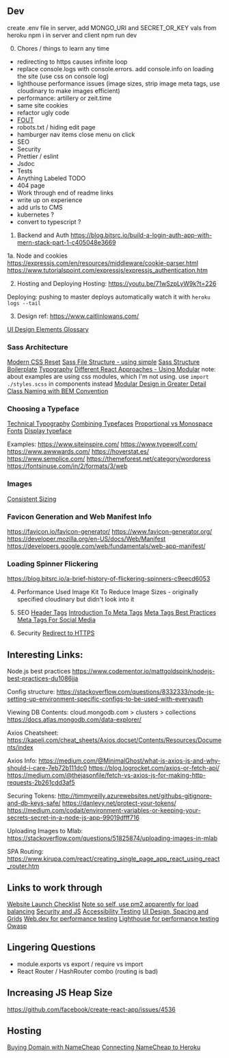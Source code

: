 ## Dev
create .env file in server, add MONGO_URI and SECRET_OR_KEY vals from heroku
npm i in server and client
npm run dev

0. Chores / things to learn any time
- redirecting to https causes infinite loop
- replace console.logs with console.errors. add console.info on loading the site (use css on console log)
- lighthouse performance issues (image sizes, strip image meta tags, use cloudinary to make images efficient)
- performance: artillery or zeit.time
- same site cookies
- refactor ugly code
- [FOUT](https://css-tricks.com/fout-foit-foft/)
- robots.txt / hiding edit page
- hamburger nav items close menu on click
- SEO
- Security
- Prettier / eslint
- Jsdoc
- Tests
- Anything Labeled TODO
- 404 page
- Work through end of readme links
- write up on experience
- add urls to CMS
- kubernetes ?
- convert to typescript ?

1. Backend and Auth
https://blog.bitsrc.io/build-a-login-auth-app-with-mern-stack-part-1-c405048e3669

1a. Node and cookies
https://expressjs.com/en/resources/middleware/cookie-parser.html
https://www.tutorialspoint.com/expressjs/expressjs_authentication.htm

2. Hosting and Deploying
Hosting:
https://youtu.be/71wSzpLyW9k?t=226

Deploying:
pushing to master deploys automatically
watch it with `heroku logs --tail`

3. Design
ref: https://www.caitlinlowans.com/

[UI Design Elements Glossary](https://careerfoundry.com/en/blog/ui-design/ui-element-glossary/)

### Sass Architecture
[Modern CSS Reset](https://dev.to/hankchizljaw/a-modern-css-reset-6p3)
[Sass File Structure - using simple](https://itnext.io/structuring-your-sass-projects-c8d41fa55ed4)
[Sass Structure Boilerplate](https://github.com/HugoGiraudel/sass-boilerplate/blob/master/stylesheets/main.scss)
[Typography](https://internetingishard.com/html-and-css/web-typography/)
[Different React Approaches - Using Modular](https://alligator.io/react/react-css/)
note: about examples are using css modules, which I'm not using. use `import ./styles.scss` in components instead
[Modular Design in Greater Detail](https://medium.com/@markmuskardin/intro-to-css-architecture-for-react-apps-da0ec1753c86)
[Class Naming with BEM Convention](http://getbem.com/naming/)

### Choosing a Typeface
[Technical Typography](https://www.smashingmagazine.com/2011/03/technical-web-typography-guidelines-and-techniques/#tt-face)
[Combining Typefaces](https://www.smashingmagazine.com/2010/11/best-practices-of-combining-typefaces/)
[Proportional vs Monospace Fonts](https://www.techwalla.com/articles/proportional-vs-monospace-fonts)
[Display typeface](https://en.wikipedia.org/wiki/Display_typeface)

Examples:
https://www.siteinspire.com/
https://www.typewolf.com/
https://www.awwwards.com/
https://hoverstat.es/
https://www.semplice.com/
https://themeforest.net/category/wordpress
https://fontsinuse.com/in/2/formats/3/web

### Images
[Consistent Sizing](https://www.sitepoint.com/maintain-image-aspect-ratios-responsive-web-design/)

### Favicon Generation and Web Manifest Info
https://favicon.io/favicon-generator/
https://www.favicon-generator.org/
https://developer.mozilla.org/en-US/docs/Web/Manifest
https://developers.google.com/web/fundamentals/web-app-manifest/

### Loading Spinner Flickering
https://blog.bitsrc.io/a-brief-history-of-flickering-spinners-c9eecd6053

4. Performance
Used Image Kit To Reduce Image Sizes - originally specified cloudinary but didn't look into it

5. SEO
[Header Tags](https://www.hobo-web.co.uk/headers/)
[Introduction To Meta Tags](https://developer.mozilla.org/en-US/docs/Learn/HTML/Introduction_to_HTML/The_head_metadata_in_HTML)
[Meta Tags Best Practices](https://www.sitepoint.com/meta-tags-html-basics-best-practices/)
[Meta Tags For Social Media](https://css-tricks.com/essential-meta-tags-social-media/)

6. Security
[Redirect to HTTPS](https://stackoverflow.com/questions/7450940/automatic-https-connection-redirect-with-node-js-express)

## Interesting Links:
Node.js best practices
https://www.codementor.io/mattgoldspink/nodejs-best-practices-du1086jja

Config structure:
https://stackoverflow.com/questions/8332333/node-js-setting-up-environment-specific-configs-to-be-used-with-everyauth

Viewing DB Contents:
cloud.mongodb.com > clusters > collections
https://docs.atlas.mongodb.com/data-explorer/

Axios Cheatsheet:
https://kapeli.com/cheat_sheets/Axios.docset/Contents/Resources/Documents/index

Axios Info:
https://medium.com/@MinimalGhost/what-is-axios-js-and-why-should-i-care-7eb72b111dc0
https://blog.logrocket.com/axios-or-fetch-api/
https://medium.com/@thejasonfile/fetch-vs-axios-js-for-making-http-requests-2b261cdd3af5

Securing Tokens:
http://timmyreilly.azurewebsites.net/githubs-gitignore-and-db-keys-safe/
https://danlevy.net/protect-your-tokens/
https://medium.com/codait/environment-variables-or-keeping-your-secrets-secret-in-a-node-js-app-99019dfff716

Uploading Images to Mlab:
https://stackoverflow.com/questions/51825874/uploading-images-in-mlab

SPA Routing:
https://www.kirupa.com/react/creating_single_page_app_react_using_react_router.htm

## Links to work through
[Website Launch Checklist](https://github.com/greghub/website-launch-checklist)
[Note so self, use pm2 apparently for load balancing](https://pm2.keymetrics.io/)
[Security and JS](https://it.toolbox.com/blogs/manjunathmatathamana/how-to-secure-your-frontend-javascript-code-against-vulnerabilities-and-attacks-030119)
[Accessibility Testing](https://www.matuzo.at/blog/beyond-automatic-accessibility-testing-6-things-i-check-on-every-website-i-build/)
[UI Design, Spacing and Grids](https://medium.com/design-with-figma/everything-you-need-to-know-as-a-ui-designer-about-spacing-layout-grids-2bc269e12321)
[Web.dev for performance testing](https://web.dev/)
[Lighthouse for performance testing](https://developers.google.com/web/tools/lighthouse)
[Owasp](https://www.owasp.org/index.php/Main_Page)

## Lingering Questions
- module.exports vs export / require vs import
- React Router / HashRouter combo (routing is bad)

## Increasing JS Heap Size
https://github.com/facebook/create-react-app/issues/4536

## Hosting
[Buying Domain with NameCheap](https://www.tentononline.com/how-to-register-a-domain-name-with-namecheap/)
[Connecting NameCheap to Heroku](https://medium.com/@usama_asfar/how-to-set-up-a-domain-to-heroku-with-namecheap-54b5f13a1de5)